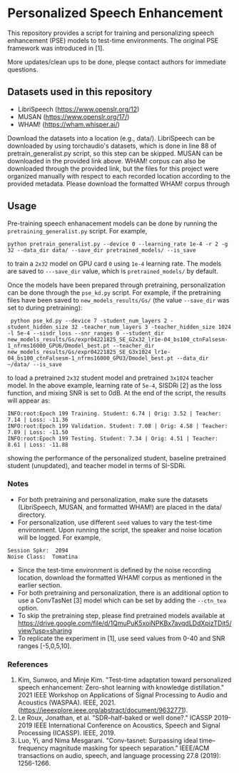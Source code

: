 # Personalized Speech Enhancement

This repository provides a script for training and personalizing speech enhancement (PSE) models to test-time environments.  The original PSE framework was introduced in [1]. 

More updates/clean ups to be done, pleqse contact authors for immediate questions. 

## Datasets used in this repository
* LibriSpeech (https://www.openslr.org/12)
* MUSAN (https://www.openslr.org/17/)
* WHAM! (https://wham.whisper.ai/)

Download the datasets into a location (e.g., data/). LibriSpeech can be downloaded by using torchaudio's datasets, which is done in line 88 of pretrain_generalist.py script, so this step can be skipped. MUSAN can be downloaded in the provided link above. WHAM! corpus can also be downloaded through the provided link, but the files for this project were organized manually with respect to each recorded location according to the provided metadata. Please download the formatted WHAM! corpus through 

## Usage
Pre-training speech enhanacement models can be done by running the ```pretraining_generalist.py``` script. For example,

```
python pretrain_generalist.py --device 0 --learning_rate 1e-4 -r 2 -g 32 --data_dir data/ --save_dir pretrained_models/ --is_save
```
to train a ```2x32``` model on GPU card ```0``` using ```1e-4``` learning rate. The models are saved to ```---save_dir``` value, which is ```pretrained_models/``` by default. 

Once the models have been prepared through pretraining, personalization can be done through the ```pse_kd.py``` script. For example, if the pretraining files have been saved to ```new_models_results/Gs/``` (the value ```--save_dir``` was set to during pretraining):

```
 python pse_kd.py --device 7 -student_num_layers 2 -student_hidden_size 32 -teacher_num_layers 3 -teacher_hidden_size 1024 -l 5e-4 --sisdr_loss --snr_ranges 0 --student_dir new_models_results/Gs/expr04221825_SE_G2x32_lr1e-04_bs100_ctnFalsesm-1_nfrms16000_GPU6/Dmodel_best.pt --teacher_dir new_models_results/Gs/expr04221825_SE_G3x1024_lr1e-04_bs100_ctnFalsesm-1_nfrms16000_GPU3/Dmodel_best.pt --data_dir ~/data/ --is_save
```
to load a pretrained ```2x32``` student model and pretrained ```3x1024``` teacher model. In the above example, learning rate of ```5e-4```, SISDRi [2] as the loss function, and mixing SNR is set to 0dB. At the end of the script, the results will appear as: 
```
INFO:root:Epoch 199 Training. Student: 6.74 | Orig: 3.52 | Teacher: 7.14 | Loss: -11.36
INFO:root:Epoch 199 Validation. Student: 7.08 | Orig: 4.58 | Teacher: 7.89 | Loss: -11.50
INFO:root:Epoch 199 Testing. Student: 7.34 | Orig: 4.51 | Teacher: 8.61 | Loss: -11.88
```
showing the performance of the personalized student, baseline pretrained student (unupdated), and teacher model in terms of SI-SDRi. 

### Notes
- For both pretraining and personalization, make sure the datasets (LibriSpeech, MUSAN, and formatted WHAM!) are placed in the data/ directory. 
- For personalization, use different ```seed``` values to vary the test-time environment. Upon running the script, the speaker and noise location will be logged. For example, 
```
Session Spkr:  2094
Noise Class:  Tomatina
```
- Since the test-time environment is defined by the noise recording location, download the formatted WHAM! corpus as mentioned in the earlier section. 
- For both pretraining and personalization, there is an additional option to use a ConvTasNet [3] model which can be set by adding the ```--ctn_tea``` option. 
- To skip the pretraining step, please find pretrained models available at https://drive.google.com/file/d/1QmuPuK5xoiNPKBx7avqdLDdXpizTDit5/view?usp=sharing
- To replicate the experiment in [1], use seed values from 0-40 and SNR ranges [-5,0,5,10]. 


### References
1. Kim, Sunwoo, and Minje Kim. "Test-time adaptation toward personalized speech enhancement: Zero-shot learning with knowledge distillation." 2021 IEEE Workshop on Applications of Signal Processing to Audio and Acoustics (WASPAA). IEEE, 2021. (https://ieeexplore.ieee.org/abstract/document/9632771).
2. Le Roux, Jonathan, et al. "SDR–half-baked or well done?." ICASSP 2019-2019 IEEE International Conference on Acoustics, Speech and Signal Processing (ICASSP). IEEE, 2019.
3. Luo, Yi, and Nima Mesgarani. "Conv-tasnet: Surpassing ideal time–frequency magnitude masking for speech separation." IEEE/ACM transactions on audio, speech, and language processing 27.8 (2019): 1256-1266.